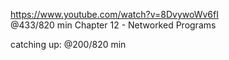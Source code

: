 https://www.youtube.com/watch?v=8DvywoWv6fI  
@433/820 min 
Chapter 12 - Networked Programs

catching up: @200/820 min
